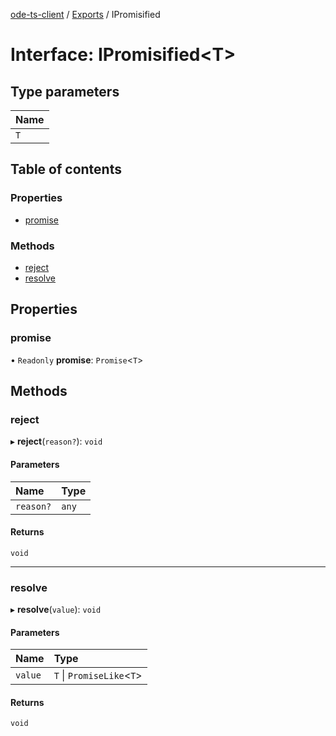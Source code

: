[ode-ts-client](../README.md) / [Exports](../modules.md) / IPromisified

# Interface: IPromisified<T\>

## Type parameters

| Name |
| :------ |
| `T` |

## Table of contents

### Properties

- [promise](IPromisified.md#promise)

### Methods

- [reject](IPromisified.md#reject)
- [resolve](IPromisified.md#resolve)

## Properties

### promise

• `Readonly` **promise**: `Promise`<`T`\>

## Methods

### reject

▸ **reject**(`reason?`): `void`

#### Parameters

| Name | Type |
| :------ | :------ |
| `reason?` | `any` |

#### Returns

`void`

___

### resolve

▸ **resolve**(`value`): `void`

#### Parameters

| Name | Type |
| :------ | :------ |
| `value` | `T` \| `PromiseLike`<`T`\> |

#### Returns

`void`

